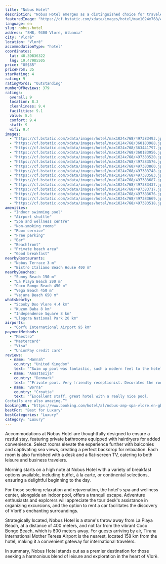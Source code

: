 ```yaml
---
title: "Nobus Hotel"
description: "Nobus Hotel emerges as a distinguished choice for travelers seeking a blend of comfort and convenience in Vlorë, situated merely 300 meters from the inviting Sunny Beach."
featuredImage: "https://cf.bstatic.com/xdata/images/hotel/max1024x768/497383493.jpg?k=84c8fb168b05313c947503ee7e27fd7dd39456b96d8d52416568e66b7b1a7d76&o=&hp=1"
language: en
slug: nobus-hotel
address: "SH8, 9400 Vlorë, Albania"
city: "Vlorë"
location: "Vlorë"
accommodationType: "hotel"
coordinates:
  lat: 40.39836322
  lng: 19.47985505
price: "US$35"
priceFrom: 35
starRating: 4
rating: 9
ratingWords: "Outstanding"
numberOfReviews: 379
ratings:
  overall: 9
  location: 8.3
  cleanliness: 9.4
  facilities: 9.1
  value: 8.4
  comfort: 9.4
  staff: 9
  wifi: 9.4
images:
  - "https://cf.bstatic.com/xdata/images/hotel/max1024x768/497383493.jpg?k=84c8fb168b05313c947503ee7e27fd7dd39456b96d8d52416568e66b7b1a7d76&o=&hp=1"
  - "https://cf.bstatic.com/xdata/images/hotel/max1024x768/360183988.jpg?k=54d50adf28e764781e1f1b2f82b655d32a951b469548c1f3c3b314cecdbc2173&o=&hp=1"
  - "https://cf.bstatic.com/xdata/images/hotel/max1024x768/363441797.jpg?k=503ba1b236ac7f327babd8ea8d8a65c4f3f65280102d5ebcb5d1be478e5e08ad&o=&hp=1"
  - "https://cf.bstatic.com/xdata/images/hotel/max1024x768/360183956.jpg?k=66c1406edfbc5297212492a73de8d65f8c4be7c45cbfe6187e495fa0ef59353a&o=&hp=1"
  - "https://cf.bstatic.com/xdata/images/hotel/max1024x768/497383520.jpg?k=99b010af17e09028b34ccbbaba5ec64ebe947082ce27678d447a8bab0db4a753&o=&hp=1"
  - "https://cf.bstatic.com/xdata/images/hotel/max1024x768/497383576.jpg?k=44733d890f6054dfe038417a9a5d9f468993b02edd3c0e30f07751f992a6cf51&o=&hp=1"
  - "https://cf.bstatic.com/xdata/images/hotel/max1024x768/497383860.jpg?k=291e1627bd794882272fcc368126cbe2e79bfa52421972d4ca0f11def3dc1f55&o=&hp=1"
  - "https://cf.bstatic.com/xdata/images/hotel/max1024x768/497383748.jpg?k=bd11d927279758413e594f6ede4ffcc2493693dff8400f9e0dce85b3e9a594df&o=&hp=1"
  - "https://cf.bstatic.com/xdata/images/hotel/max1024x768/497383583.jpg?k=f0ec5388915b68b703e53ccbb1f0f969543f615453792587774d34373aa43205&o=&hp=1"
  - "https://cf.bstatic.com/xdata/images/hotel/max1024x768/497383687.jpg?k=a194e0299bb425d35811370ad1039595029f1d5446060cc04f4c29d83d128955&o=&hp=1"
  - "https://cf.bstatic.com/xdata/images/hotel/max1024x768/497383437.jpg?k=89af190c7966b3ddde13002135ebe7ec49372e53f58d172d0bb9bd37c061bae2&o=&hp=1"
  - "https://cf.bstatic.com/xdata/images/hotel/max1024x768/497383717.jpg?k=360c4930915e1fbec9ce9552b8ab27a5a4a0a4a3a573e1fd254e9fe14e6ec673&o=&hp=1"
  - "https://cf.bstatic.com/xdata/images/hotel/max1024x768/497383676.jpg?k=c1a43e6308b7ace964d78ad29689f5b2518606fac79155d16eac9c4c2626b07a&o=&hp=1"
  - "https://cf.bstatic.com/xdata/images/hotel/max1024x768/497383669.jpg?k=4758c41e26b033ff63975f904246b0a3310917d833d656be5ebc8a28735e4bd2&o=&hp=1"
  - "https://cf.bstatic.com/xdata/images/hotel/max1024x768/497383518.jpg?k=73607e097a176c8cc7ea140ed84627078ac3dad43ec7a9acf7595ce6602a478b&o=&hp=1"
amenities:
  - "Indoor swimming pool"
  - "Airport shuttle"
  - "Spa and wellness centre"
  - "Non-smoking rooms"
  - "Room service"
  - "Free parking"
  - "Bar"
  - "Beachfront"
  - "Private beach area"
  - "Good breakfast"
nearbyRestaurants:
  - "Nobus Terrace 3 m"
  - "Bistro Italiano Beach House 400 m"
nearbyBeaches:
  - "Sunny Beach 150 m"
  - "La Playa Beach 200 m"
  - "Coco Bongo Beach 450 m"
  - "Vega Beach 450 m"
  - "Vajana Beach 650 m"
whatsNearby:
  - "Scooby Doo Vlore 4.4 km"
  - "Kuzum Baba 8 km"
  - "Independence Square 8 km"
  - "Llogora National Park 20 km"
airports:
  - "Corfu International Airport 95 km"
paymentMethods:
  - "Maestro"
  - "Mastercard"
  - "Visa"
  - "UnionPay credit card"
reviews:
  - name: "Hannah"
    country: "United Kingdom"
    text: "“Swim up pool was fantastic, such a modern feel to the hotel and the breakfast was great! Gorgeous views!!!”"
  - name: "Anastasija"
    country: "Denmark"
    text: "“Private pool. Very friendly receptionist. Decorated the room for my friend’s birthday upon my request. As well as restaurant kitchen staff prepared a nice cake and a birthday song for celebration.”"
  - name: "Borna"
    country: "Croatia"
    text: "“Excellent staff, great hotel with a really nice pool.
Coctails are also amazing.”"
bookingURL: "https://www.booking.com/hotel/al/nobus-amp-spa-vlore.en-gb.html?aid=8035640"
bestFor: "Best for Luxury"
bestCategories: "Luxury"
category: "Luxury"
---
```


Accommodations at Nobus Hotel are thoughtfully designed to ensure a restful stay, featuring private bathrooms equipped with hairdryers for added convenience. Select rooms elevate the experience further with balconies and captivating sea views, creating a perfect backdrop for relaxation. Each room is also furnished with a desk and a flat-screen TV, catering to both leisure and business travelers.

Morning starts on a high note at Nobus Hotel with a variety of breakfast options available, including buffet, à la carte, or continental selections, ensuring a delightful beginning to the day.

For those seeking relaxation and rejuvenation, the hotel's spa and wellness center, alongside an indoor pool, offers a tranquil escape. Adventure enthusiasts and explorers will appreciate the tour desk's assistance in organizing excursions, and the option to rent a car facilitates the discovery of Vlorë's enchanting surroundings.

Strategically located, Nobus Hotel is a stone's throw away from La Playa Beach, at a distance of 400 meters, and not far from the vibrant Coco Bongo Beach, which is 800 meters away. For guests arriving by air, Tirana International Mother Teresa Airport is the nearest, located 158 km from the hotel, making it a convenient gateway for international travelers.

In summary, Nobus Hotel stands out as a premier destination for those seeking a harmonious blend of leisure and exploration in the heart of Vlorë.